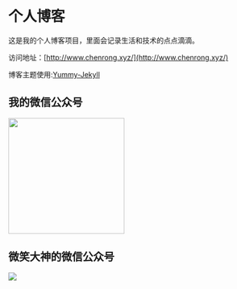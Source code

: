 # 个人博客

这是我的个人博客项目，里面会记录生活和技术的点点滴滴。


访问地址：[http://www.chenrong.xyz/](http://www.chenrong.xyz/)


博客主题使用:[Yummy-Jekyll](https://github.com/DONGChuan/Yummy-Jekyll)


## 我的微信公众号

<img src=https://image-chenrong-public.oss-cn-shenzhen.aliyuncs.com/image/person/card.png width="230px" height="230px"></img>


## 微笑大神的微信公众号

![](http://www.ityouknow.com/assets/images/keeppuresmile_430.jpg)

